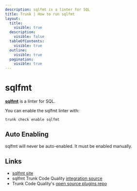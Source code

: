 ```yaml
---
description: sqlfmt is a linter for SQL
title: Trunk | How to run sqlfmt
layout:
  title:
    visible: true
  description:
    visible: false
  tableOfContents:
    visible: true
  outline:
    visible: true
  pagination:
    visible: true
---
```


# sqlfmt

[**sqlfmt**](https://github.com/tconbeer/sqlfmt#readme) is a linter for SQL.

You can enable the sqlfmt linter with:

```shell
trunk check enable sqlfmt
```

## Auto Enabling

sqlfmt will never be auto-enabled. It must be enabled manually.





## Links

- [sqlfmt site](https://github.com/tconbeer/sqlfmt#readme)
- sqlfmt Trunk Code Quality [integration source](https://github.com/trunk-io/plugins/tree/main/linters/sqlfmt)
- Trunk Code Quality's [open source plugins repo](https://github.com/trunk-io/plugins/tree/main)
